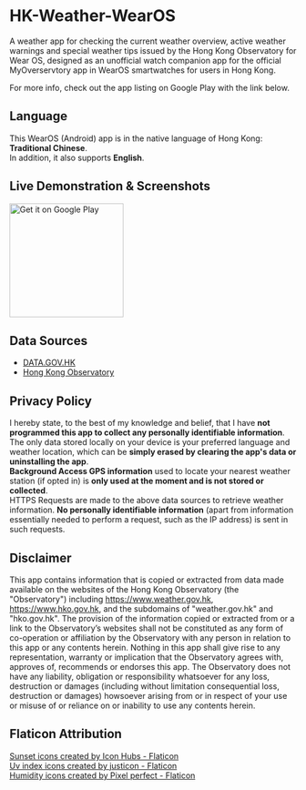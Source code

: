 # HK-Weather-WearOS
A weather app for checking the current weather overview, active weather warnings and special weather tips issued by the Hong Kong Observatory for Wear OS, designed as an unofficial watch companion app for the official MyOverservtory app in WearOS smartwatches for users in Hong Kong.

For more info, check out the app listing on Google Play with the link below.

## Language
This WearOS (Android) app is in the native language of Hong Kong: **Traditional Chinese**.<br>
In addition, it also supports **English**.

## Live Demonstration & Screenshots
<a href='https://play.google.com/store/apps/details?id=com.loohp.hkweatherwarnings&utm_source=GitHub-Repo&pcampaignid=pcampaignidMKT-Other-global-all-co-prtnr-py-PartBadge-Mar2515-1'><img alt='Get it on Google Play' src='https://play.google.com/intl/en_us/badges/static/images/badges/en_badge_web_generic.png' width="200"/></a>

## Data Sources
- [DATA.GOV.HK](https://data.gov.hk)
- [Hong Kong Observatory](https://www.hko.gov.hk)

## Privacy Policy
I hereby state, to the best of my knowledge and belief, that I have **not programmed this app to collect any personally identifiable information**.<br>
The only data stored locally on your device is your preferred language and weather location, which can be **simply erased by clearing the app's data or uninstalling the app**.<br>
**Background Access GPS information** used to locate your nearest weather station (if opted in) is **only used at the moment and is not stored or collected**.<br>
HTTPS Requests are made to the above data sources to retrieve weather information. **No personally identifiable information** (apart from information essentially needed to perform a request, such as the IP address) is sent in such requests.

## Disclaimer
This app contains information that is copied or extracted from data made available on the websites of the Hong Kong Observatory (the "Observatory") including https://www.weather.gov.hk, https://www.hko.gov.hk, and the subdomains of "weather.gov.hk" and "hko.gov.hk". The provision of the information copied or extracted from or a link to the Observatory’s websites shall not be constituted as any form of co-operation or affiliation by the Observatory with any person in relation to this app or any contents herein. Nothing in this app shall give rise to any representation, warranty or implication that the Observatory agrees with, approves of, recommends or endorses this app. The Observatory does not have any liability, obligation or responsibility whatsoever for any loss, destruction or damages (including without limitation consequential loss, destruction or damages) howsoever arising from or in respect of your use or misuse of or reliance on or inability to use any contents herein.

## Flaticon Attribution
<a href="https://www.flaticon.com/free-icons/sunset" title="sunset icons">Sunset icons created by Icon Hubs - Flaticon</a><br>
<a href="https://www.flaticon.com/free-icons/uv-index" title="uv index icons">Uv index icons created by justicon - Flaticon</a><br>
<a href="https://www.flaticon.com/free-icons/humidity" title="humidity icons">Humidity icons created by Pixel perfect - Flaticon</a>
